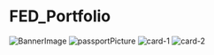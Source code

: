# FED_Portfolio
![BannerImage](https://github.com/reshma507/FED_Portfolio/assets/109652273/e3d411e5-eb5a-4bc9-98b5-f760bc2b027a)
![passportPicture](https://github.com/reshma507/FED_Portfolio/assets/109652273/05d94854-93c4-48e7-a49d-167fafba4a96)
![card-1](https://github.com/reshma507/FED_Portfolio/assets/109652273/d69c41cb-3fa4-4dbd-8e4d-aee1e2e851eb)
![card-2](https://github.com/reshma507/FED_Portfolio/assets/109652273/e67bfdaa-51e2-44b9-9670-71fffc20058a)
